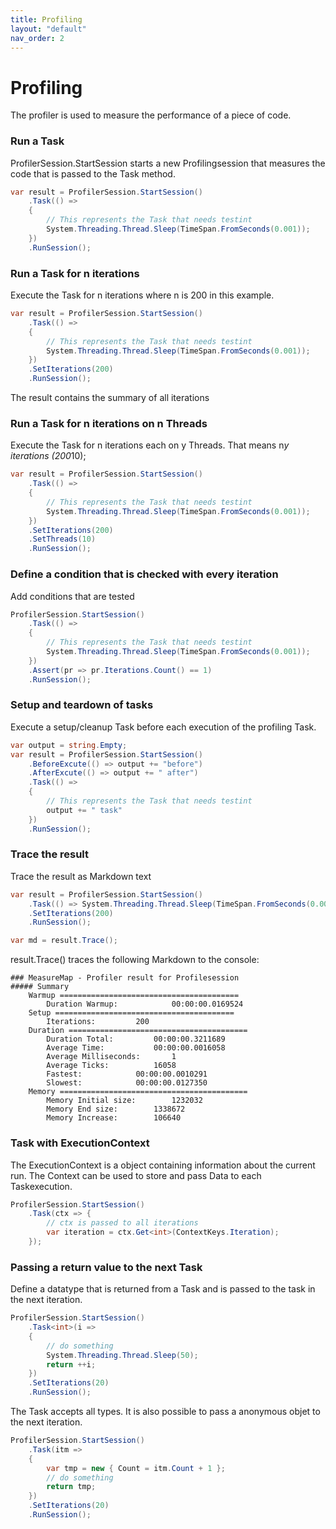 ```yaml
---
title: Profiling
layout: "default"
nav_order: 2
---
```

# Profiling
The profiler is used to measure the performance of a piece of code.  
  
### Run a Task
ProfilerSession.StartSession starts a new Profilingsession that measures the code that is passed to the Task method.  
```csharp
var result = ProfilerSession.StartSession()
    .Task(() => 
    {
        // This represents the Task that needs testint
        System.Threading.Thread.Sleep(TimeSpan.FromSeconds(0.001));
    })
    .RunSession();
```
  
### Run a Task for n iterations
Execute the Task for n iterations where n is 200 in this example.
```csharp
var result = ProfilerSession.StartSession()
    .Task(() => 
    {
        // This represents the Task that needs testint
        System.Threading.Thread.Sleep(TimeSpan.FromSeconds(0.001));
    })
    .SetIterations(200)
    .RunSession();
```
The result contains the summary of all iterations
  
### Run a Task for n iterations on n Threads
Execute the Task for n iterations each on y Threads. That means n*y iterations (200*10);
```csharp
var result = ProfilerSession.StartSession()
    .Task(() => 
    {
        // This represents the Task that needs testint
        System.Threading.Thread.Sleep(TimeSpan.FromSeconds(0.001));
    })
    .SetIterations(200)
    .SetThreads(10)
    .RunSession();
```
  
### Define a condition that is checked with every iteration
Add conditions that are tested
```csharp
ProfilerSession.StartSession()
    .Task(() => 
    {
        // This represents the Task that needs testint
        System.Threading.Thread.Sleep(TimeSpan.FromSeconds(0.001));
    })
    .Assert(pr => pr.Iterations.Count() == 1)
    .RunSession();
```
  
### Setup and teardown of tasks
Execute a setup/cleanup Task before each execution of the profiling Task.
```csharp
var output = string.Empty;
var result = ProfilerSession.StartSession()
    .BeforeExcute(() => output += "before")
    .AfterExcute(() => output += " after")
    .Task(() => 
    {
        // This represents the Task that needs testint
        output += " task"
    })
    .RunSession();
```

### Trace the result
Trace the result as Markdown text
```csharp
var result = ProfilerSession.StartSession()
    .Task(() => System.Threading.Thread.Sleep(TimeSpan.FromSeconds(0.001)))
    .SetIterations(200)
    .RunSession();

var md = result.Trace();
```
  
result.Trace() traces the following Markdown to the console:
```
### MeasureMap - Profiler result for Profilesession
##### Summary
	Warmup ========================================
		Duration Warmup:			00:00:00.0169524
	Setup ========================================
		Iterations:			200
	Duration ========================================
		Duration Total:			00:00:00.3211689
		Average Time:			00:00:00.0016058
		Average Milliseconds:		1
		Average Ticks:			16058
		Fastest:			00:00:00.0010291
		Slowest:			00:00:00.0127350
	Memory ==========================================
		Memory Initial size:		1232032
		Memory End size:		1338672
		Memory Increase:		106640
```
  
### Task with ExecutionContext
The ExecutionContext is a object containing information about the current run. The Context can be used to store and pass Data to each Taskexecution.
```csharp
ProfilerSession.StartSession()
    .Task(ctx => {
        // ctx is passed to all iterations
        var iteration = ctx.Get<int>(ContextKeys.Iteration);
    });
```
  
### Passing a return value to the next Task
Define a datatype that is returned from a Task and is passed to the task in the next iteration.
```csharp
ProfilerSession.StartSession()
    .Task<int>(i =>
    {
        // do something
        System.Threading.Thread.Sleep(50);
        return ++i;
    })
    .SetIterations(20)
    .RunSession();
```
  
The Task accepts all types. It is also possible to pass a anonymous objet to the next iteration.
```csharp
ProfilerSession.StartSession()
    .Task(itm =>
    {
        var tmp = new { Count = itm.Count + 1 };
        // do something
        return tmp;
    })
    .SetIterations(20)
    .RunSession();
```
